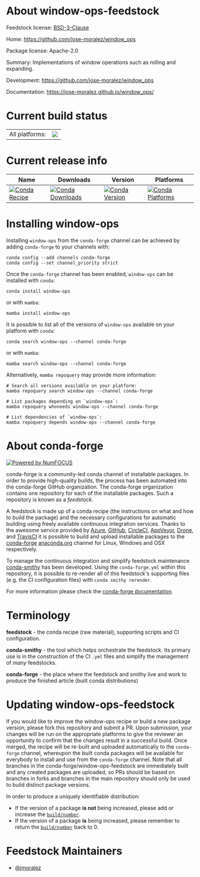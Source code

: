 About window-ops-feedstock
==========================

Feedstock license: [BSD-3-Clause](https://github.com/conda-forge/window_ops-feedstock/blob/main/LICENSE.txt)

Home: https://github.com/jose-moralez/window_ops

Package license: Apache-2.0

Summary: Implementations of window operations such as rolling and expanding.

Development: https://github.com/jose-moralez/window_ops

Documentation: https://jose-moralez.github.io/window_ops/

Current build status
====================


<table><tr><td>All platforms:</td>
    <td>
      <a href="https://dev.azure.com/conda-forge/feedstock-builds/_build/latest?definitionId=12631&branchName=main">
        <img src="https://dev.azure.com/conda-forge/feedstock-builds/_apis/build/status/window_ops-feedstock?branchName=main">
      </a>
    </td>
  </tr>
</table>

Current release info
====================

| Name | Downloads | Version | Platforms |
| --- | --- | --- | --- |
| [![Conda Recipe](https://img.shields.io/badge/recipe-window--ops-green.svg)](https://anaconda.org/conda-forge/window-ops) | [![Conda Downloads](https://img.shields.io/conda/dn/conda-forge/window-ops.svg)](https://anaconda.org/conda-forge/window-ops) | [![Conda Version](https://img.shields.io/conda/vn/conda-forge/window-ops.svg)](https://anaconda.org/conda-forge/window-ops) | [![Conda Platforms](https://img.shields.io/conda/pn/conda-forge/window-ops.svg)](https://anaconda.org/conda-forge/window-ops) |

Installing window-ops
=====================

Installing `window-ops` from the `conda-forge` channel can be achieved by adding `conda-forge` to your channels with:

```
conda config --add channels conda-forge
conda config --set channel_priority strict
```

Once the `conda-forge` channel has been enabled, `window-ops` can be installed with `conda`:

```
conda install window-ops
```

or with `mamba`:

```
mamba install window-ops
```

It is possible to list all of the versions of `window-ops` available on your platform with `conda`:

```
conda search window-ops --channel conda-forge
```

or with `mamba`:

```
mamba search window-ops --channel conda-forge
```

Alternatively, `mamba repoquery` may provide more information:

```
# Search all versions available on your platform:
mamba repoquery search window-ops --channel conda-forge

# List packages depending on `window-ops`:
mamba repoquery whoneeds window-ops --channel conda-forge

# List dependencies of `window-ops`:
mamba repoquery depends window-ops --channel conda-forge
```


About conda-forge
=================

[![Powered by
NumFOCUS](https://img.shields.io/badge/powered%20by-NumFOCUS-orange.svg?style=flat&colorA=E1523D&colorB=007D8A)](https://numfocus.org)

conda-forge is a community-led conda channel of installable packages.
In order to provide high-quality builds, the process has been automated into the
conda-forge GitHub organization. The conda-forge organization contains one repository
for each of the installable packages. Such a repository is known as a *feedstock*.

A feedstock is made up of a conda recipe (the instructions on what and how to build
the package) and the necessary configurations for automatic building using freely
available continuous integration services. Thanks to the awesome service provided by
[Azure](https://azure.microsoft.com/en-us/services/devops/), [GitHub](https://github.com/),
[CircleCI](https://circleci.com/), [AppVeyor](https://www.appveyor.com/),
[Drone](https://cloud.drone.io/welcome), and [TravisCI](https://travis-ci.com/)
it is possible to build and upload installable packages to the
[conda-forge](https://anaconda.org/conda-forge) [anaconda.org](https://anaconda.org/)
channel for Linux, Windows and OSX respectively.

To manage the continuous integration and simplify feedstock maintenance
[conda-smithy](https://github.com/conda-forge/conda-smithy) has been developed.
Using the ``conda-forge.yml`` within this repository, it is possible to re-render all of
this feedstock's supporting files (e.g. the CI configuration files) with ``conda smithy rerender``.

For more information please check the [conda-forge documentation](https://conda-forge.org/docs/).

Terminology
===========

**feedstock** - the conda recipe (raw material), supporting scripts and CI configuration.

**conda-smithy** - the tool which helps orchestrate the feedstock.
                   Its primary use is in the construction of the CI ``.yml`` files
                   and simplify the management of *many* feedstocks.

**conda-forge** - the place where the feedstock and smithy live and work to
                  produce the finished article (built conda distributions)


Updating window-ops-feedstock
=============================

If you would like to improve the window-ops recipe or build a new
package version, please fork this repository and submit a PR. Upon submission,
your changes will be run on the appropriate platforms to give the reviewer an
opportunity to confirm that the changes result in a successful build. Once
merged, the recipe will be re-built and uploaded automatically to the
`conda-forge` channel, whereupon the built conda packages will be available for
everybody to install and use from the `conda-forge` channel.
Note that all branches in the conda-forge/window-ops-feedstock are
immediately built and any created packages are uploaded, so PRs should be based
on branches in forks and branches in the main repository should only be used to
build distinct package versions.

In order to produce a uniquely identifiable distribution:
 * If the version of a package **is not** being increased, please add or increase
   the [``build/number``](https://docs.conda.io/projects/conda-build/en/latest/resources/define-metadata.html#build-number-and-string).
 * If the version of a package **is** being increased, please remember to return
   the [``build/number``](https://docs.conda.io/projects/conda-build/en/latest/resources/define-metadata.html#build-number-and-string)
   back to 0.

Feedstock Maintainers
=====================

* [@jmoralez](https://github.com/jmoralez/)

